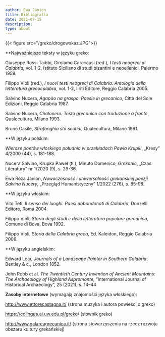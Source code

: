 ```yaml
---
author: Ewa Janion
title: Bibliografia
date: 2021-07-15
description:
type: about
---
```


{{< figure src="/greko/drogowskaz.JPG">}}

**Najważniejsze teksty w języku greko:

Giuseppe Rossi Taibbi, Girolamo Caracausi (red.), *I  testi neogreci di Calabria*, vol. 1-2, Istituto Siciliano di studi bizantini e neoellenici, Palermo 1959.

Filippo Violi (red.), *I nuovi testi neogreci di Calabria. Antologia della letteratura grecocalabra*, vol. 1-2, Iiriti Editore, Reggio Calabria 2005. 

Salvino Nucera, *Agapào na graspo. Poesie in grecanico*, Città del Sole Edizioni, Reggio Calabria 1987. 

Salvino Nucera, *Chalonero. Testo grecanico con traduzione a fronte*, Qualecultura, Milano 1993.

Bruno Casile, *Strafonghia sto scutidi*,  Qualecultura, Milano 1991. 

**W języku polskim: 

*Wiersze poetów włoskiego południa w przekładach Pawła Krupki*, „Kresy” 4/2000 (44), s. 181-188.

Nucera Salvino, Krupka Paweł (tł.), Minuto Domenico, *Grekanie*, „Czas Literatury” nr 1/2020 (9), s. 29-36.

Ewa Róża Janion, *Nowoczesność i uniwersalność grekańskiej poezji Salvina Nucery*, „Przegląd Humanistyczny” 1/2022 (276), s. 85-98.

**W języku włoskim: 

Vito Teti, *Il senso dei luoghi. Paesi abbandonati di Calabria*, Donzelli Editore, Roma 2004.

Filippo Violi, *Storia degli studi e della letteratura popolare grecanica*, Comune di Bova, Bova 1992.

Filippo Violi, S*toria della Calabria greca*, Ed. Kaleidon, Reggio Calabria 2006. 

**W języku angielskim: 

Edward Lear, *Journals of a Landscape Painter in Southern Calabria*, Bentley & c., London 1852.

John Robb et al. *The Twentieth Century Invention of Ancient Mountains: The Archaeology of Highland Aspromonte*, “International Journal of Historical Archaeology”, 25 (2021), s. 14–44

**Zasoby internetowe** (wymagają znajomości języka włoskiego):

http://www.ettorecastagna.it/ (strona muzyka i autora powieści o greko)

https://colingua.al.uw.edu.pl/greko/ (słownik greko)

http://www.galareagrecanica.it/ (strona stowarzyszenia na rzecz rozwoju obszaru kultury grekańskiej) 


